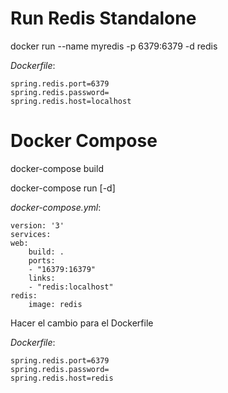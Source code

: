 # Run Redis Standalone
docker run --name myredis -p 6379:6379  -d redis

*Dockerfile*:

    spring.redis.port=6379
    spring.redis.password=
    spring.redis.host=localhost



# Docker Compose
docker-compose build

docker-compose run [-d]

*docker-compose.yml*:

    version: '3'
    services:
    web:
        build: .
        ports:
        - "16379:16379"
        links:
        - "redis:localhost"
    redis:
        image: redis

Hacer el cambio para el Dockerfile

*Dockerfile*:

    spring.redis.port=6379
    spring.redis.password=
    spring.redis.host=redis